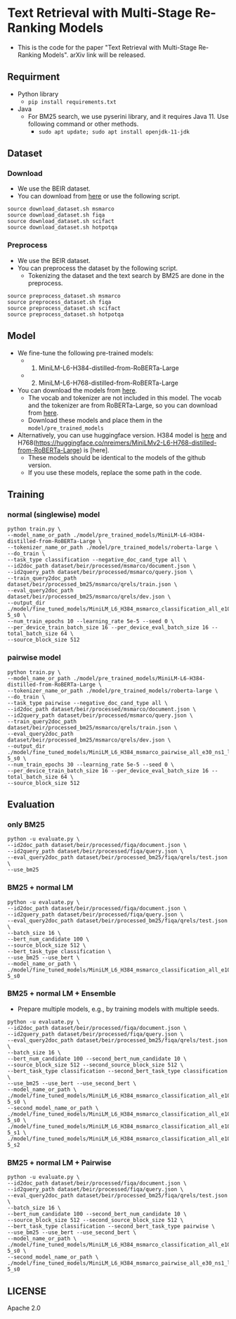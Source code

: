 # Text Retrieval with Multi-Stage Re-Ranking Models
- This is the code for the paper "Text Retrieval with Multi-Stage Re-Ranking Models". arXiv link will be released.


## Requirment

- Python library
  - `pip install requirements.txt`
- Java
  - For BM25 search, we use pyserini library, and it requires Java 11. Use following command or other methods.
    - `sudo apt update; sudo apt install openjdk-11-jdk`

## Dataset

### Download

- We use the BEIR dataset.
- You can download from [here](https://github.com/beir-cellar/beir) or use the following script.

```
source download_dataset.sh msmarco
source download_dataset.sh fiqa
source download_dataset.sh scifact
source download_dataset.sh hotpotqa
```

### Preprocess

- We use the BEIR dataset.
- You can preprocess the dataset by the following script.
  - Tokenizing the dataset and the text search by BM25 are done in the preprocess.
```
source preprocess_dataset.sh msmarco
source preprocess_dataset.sh fiqa
source preprocess_dataset.sh scifact
source preprocess_dataset.sh hotpotqa
```

## Model

- We fine-tune the following pre-trained models:
  - 1. MiniLM-L6-H384-distilled-from-RoBERTa-Large
  - 2. MiniLM-L6-H768-distilled-from-RoBERTa-Large
- You can download the models from [here](https://github.com/microsoft/unilm/tree/master/minilm).
  - The vocab and tokenizer are not included in this model. The vocab and the tokenizer are from RoBERTa-Large, so you can download from [here](https://huggingface.co/roberta-large).
  - Download these models and place them in the `model/pre_trained_models`
- Alternatively, you can use huggingface version. H384 model is [here](https://huggingface.co/nreimers/MiniLMv2-L6-H384-distilled-from-RoBERTa-Large) and H768(https://huggingface.co/nreimers/MiniLMv2-L6-H768-distilled-from-RoBERTa-Large) is [here].
  - These models should be identical to the models of the github version.
  - If you use these models, replace the some path in the code.


## Training

### normal (singlewise) model

```
python train.py \
--model_name_or_path ./model/pre_trained_models/MiniLM-L6-H384-distilled-from-RoBERTa-Large \
--tokenizer_name_or_path ./model/pre_trained_models/roberta-large \
--do_train \
--task_type classification --negative_doc_cand_type all \
--id2doc_path dataset/beir/processed/msmarco/document.json \
--id2query_path dataset/beir/processed/msmarco/query.json \
--train_query2doc_path dataset/beir/processed_bm25/msmarco/qrels/train.json \
--eval_query2doc_path dataset/beir/processed_bm25/msmarco/qrels/dev.json \
--output_dir ./model/fine_tuned_models/MiniLM_L6_H384_msmarco_classification_all_e10_ns1_lr5e-5_s0 \
--num_train_epochs 10 --learning_rate 5e-5 --seed 0 \
--per_device_train_batch_size 16 --per_device_eval_batch_size 16 --total_batch_size 64 \
--source_block_size 512
```

### pairwise model

```
python train.py \
--model_name_or_path ./model/pre_trained_models/MiniLM-L6-H384-distilled-from-RoBERTa-Large \
--tokenizer_name_or_path ./model/pre_trained_models/roberta-large \
--do_train \
--task_type pairwise --negative_doc_cand_type all \
--id2doc_path dataset/beir/processed/msmarco/document.json \
--id2query_path dataset/beir/processed/msmarco/query.json \
--train_query2doc_path dataset/beir/processed_bm25/msmarco/qrels/train.json \
--eval_query2doc_path dataset/beir/processed_bm25/msmarco/qrels/dev.json \
--output_dir ./model/fine_tuned_models/MiniLM_L6_H384_msmarco_pairwise_all_e30_ns1_lr5e-5_s0 \
--num_train_epochs 30 --learning_rate 5e-5 --seed 0 \
--per_device_train_batch_size 16 --per_device_eval_batch_size 16 --total_batch_size 64 \
--source_block_size 512
```


## Evaluation

### only BM25

```
python -u evaluate.py \
--id2doc_path dataset/beir/processed/fiqa/document.json \
--id2query_path dataset/beir/processed/fiqa/query.json \
--eval_query2doc_path dataset/beir/processed_bm25/fiqa/qrels/test.json \
--use_bm25
```


### BM25 + normal LM

```
python -u evaluate.py \
--id2doc_path dataset/beir/processed/fiqa/document.json \
--id2query_path dataset/beir/processed/fiqa/query.json \
--eval_query2doc_path dataset/beir/processed_bm25/fiqa/qrels/test.json \
--batch_size 16 \
--bert_num_candidate 100 \
--source_block_size 512 \
--bert_task_type classification \
--use_bm25 --use_bert \
--model_name_or_path \
./model/fine_tuned_models/MiniLM_L6_H384_msmarco_classification_all_e10_ns1_lr5e-5_s0
```

### BM25 + normal LM + Ensemble

- Prepare multiple models, e.g., by training models with multiple seeds.

```
python -u evaluate.py \
--id2doc_path dataset/beir/processed/fiqa/document.json \
--id2query_path dataset/beir/processed/fiqa/query.json \
--eval_query2doc_path dataset/beir/processed_bm25/fiqa/qrels/test.json \
--batch_size 16 \
--bert_num_candidate 100 --second_bert_num_candidate 10 \
--source_block_size 512 --second_source_block_size 512 \
--bert_task_type classification --second_bert_task_type classification \
--use_bm25 --use_bert --use_second_bert \
--model_name_or_path \
./model/fine_tuned_models/MiniLM_L6_H384_msmarco_classification_all_e10_ns1_lr5e-5_s0 \
--second_model_name_or_path \
./model/fine_tuned_models/MiniLM_L6_H384_msmarco_classification_all_e10_ns1_lr5e-5_s0 \
./model/fine_tuned_models/MiniLM_L6_H384_msmarco_classification_all_e10_ns1_lr5e-5_s1 \
./model/fine_tuned_models/MiniLM_L6_H384_msmarco_classification_all_e10_ns1_lr5e-5_s2
```

### BM25 + normal LM + Pairwise

```
python -u evaluate.py \
--id2doc_path dataset/beir/processed/fiqa/document.json \
--id2query_path dataset/beir/processed/fiqa/query.json \
--eval_query2doc_path dataset/beir/processed_bm25/fiqa/qrels/test.json \
--batch_size 16 \
--bert_num_candidate 100 --second_bert_num_candidate 10 \
--source_block_size 512 --second_source_block_size 512 \
--bert_task_type classification --second_bert_task_type pairwise \
--use_bm25 --use_bert --use_second_bert \
--model_name_or_path \
./model/fine_tuned_models/MiniLM_L6_H384_msmarco_classification_all_e10_ns1_lr5e-5_s0 \
--second_model_name_or_path \
./model/fine_tuned_models/MiniLM_L6_H384_msmarco_pairwise_all_e30_ns1_lr5e-5_s0
```


## LICENSE

Apache 2.0